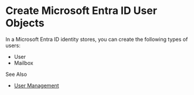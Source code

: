 # Create Microsoft Entra ID User Objects

In a Microsoft Entra ID identity stores, you can create the following types of users:

- User
- Mailbox

See Also

- [User Management](/docs/directorymanager/11.0/directorymanager/portal/user/overview.md)
